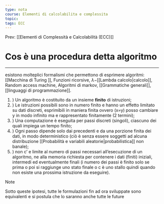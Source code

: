 ```yaml
---
type: nota
course: Elementi di calcolabilita e complessita
topic: 
tags: ECC
---
```


Prev: [[Elementi di Complessità e Calcolabilità (ECC)]]

# Cos è una procedura detta algoritmo
---
esistono molteplici formalismi che permettono di esprimere algoritmi: [[Macchina di Turing ]], Funzioni ricorsive, $\lambda-$[[Lambda calcolo|calcolo]], Random access machine, Algoritmi di markov, [[Grammatiche generali]], [[linguaggi di programmazione]].


1. ) Un algoritmo è costituito da un insieme __finito__ di istruzioni;
2. ) Le istruzioni possibili sono in numero finito e hanno un effetto limitato su dati discreti, esprimibili in maniera finita ovvero (x=y) posso cambiare y in modo infinito  ma e rappresentato finitamente (2 termini);
3. ) Una computazione è eseguita per passi discreti (singoli), ciascuno dei quali impiega un tempo finito;
4. ) Ogni passo dipende solo dai precedenti e da una porzione finita dei dati, in modo deterministico (ciò è senza essere soggetti ad alcuna distribuzione [[Probabilità e variabili aleatorie|probabilistica]] non banale);
5. ) non c’ e limite al numero di passi necessari all’esecuzione di un algoritmo, ne alla memoria richiesta per contenere i dati (finiti) iniziali, intermedi ed eventualmente finali (i numero dei passi è finito solo se prima o poi si raggiunge uno stato finale o c è uno stallo quindi quando non esiste una prossima istruzione da eseguire).


>[!note]
>Sotto queste ipotesi, tutte le formulazioni fin ad ora sviluppate sono equivalenti e si postula che lo saranno anche tutte le future